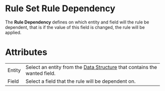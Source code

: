 # Rule Set Rule Dependency

The **Rule Dependency** defines on which entity and field will the rule be dependent, that is if the value of this field is changed, the rule will be applied.

# Attributes

|        |                                                                                                |
|--------|------------------------------------------------------------------------------------------------|
| Entity | Select an entity from the [Data Structure](/t/Data-Structures) that contains the wanted field. |
| Field  | Select a field that the rule will be dependent on.                                             |
